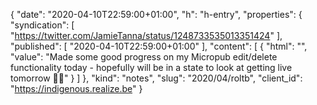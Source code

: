 {
  "date": "2020-04-10T22:59:00+01:00",
  "h": "h-entry",
  "properties": {
    "syndication": [
      "https://twitter.com/JamieTanna/status/1248733535013351424"
    ],
    "published": [
      "2020-04-10T22:59:00+01:00"
    ],
    "content": [
      {
        "html": "",
        "value": "Made some good progress on my Micropub edit/delete functionality today - hopefully will be in a state to look at getting live tomorrow 🙌🏼"
      }
    ]
  },
  "kind": "notes",
  "slug": "2020/04/roltb",
  "client_id": "https://indigenous.realize.be"
}
